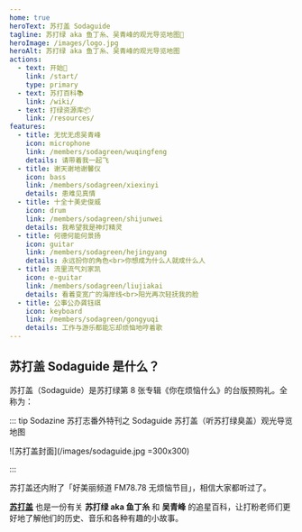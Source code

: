 ```yaml
---
home: true
heroText: 苏打盖 Sodaguide
tagline: 苏打绿 aka 鱼丁糸、吴青峰的观光导览地图🧭
heroImage: /images/logo.jpg
heroAlt: 苏打绿 aka 鱼丁糸、吴青峰的观光导览地图
actions:
  - text: 开始🎸
    link: /start/
    type: primary
  - text: 苏打百科📚
    link: /wiki/
  - text: 打绿资源库📦
    link: /resources/
features:
  - title: 无忧无虑吴青峰
    icon: microphone
    link: /members/sodagreen/wuqingfeng
    details: 请带着我一起飞
  - title: 谢天谢地谢馨仪
    icon: bass
    link: /members/sodagreen/xiexinyi
    details: 患难见真情
  - title: 十全十美史俊威
    icon: drum
    link: /members/sodagreen/shijunwei
    details: 我希望我是神灯精灵
  - title: 何德何能何景扬
    icon: guitar
    link: /members/sodagreen/hejingyang
    details: 永远扮你的角色<br>你想成为什么人就成什么人
  - title: 流里流气刘家凯
    icon: e-guitar
    link: /members/sodagreen/liujiakai
    details: 看着变宽广的海岸线<br>阳光再次轻抚我的脸
  - title: 公事公办龚钰祺
    icon: keyboard
    link: /members/sodagreen/gongyuqi
    details: 工作与游乐都能忘却烦恼地哼着歌
---
```


## 苏打盖 Sodaguide 是什么？

苏打盖（Sodaguide）是苏打绿第 8 张专辑《你在烦恼什么》的台版预购礼。全称为：

::: tip Sodazine 苏打志番外特刊之 Sodaguide 苏打盖（听苏打绿臭盖）观光导览地图

![苏打盖封面](/images/sodaguide.jpg =300x300)

:::

苏打盖还内附了「好美丽频道 FM78.78 无烦恼节目」，相信大家都听过了。

[**苏打盖**](/) 也是一份有关 **苏打绿 aka 鱼丁糸** 和 **吴青峰** 的追星百科，让打粉老师们更好地了解他们的历史、音乐和各种有趣的小故事。
